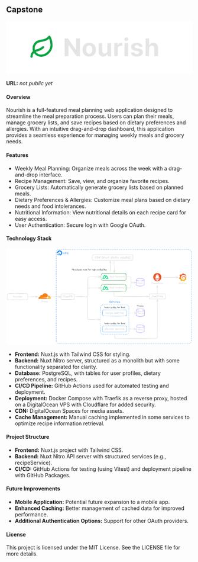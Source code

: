 ## Capstone

![Logo](public/logo.png)

**URL:** _not public yet_

#### Overview

Nourish is a full-featured meal planning web application designed to streamline the meal preparation process. Users can plan their meals, manage grocery lists, and save recipes based on dietary preferences and allergies. With an intuitive drag-and-drop dashboard, this application provides a seamless experience for managing weekly meals and grocery needs.

#### Features

- Weekly Meal Planning: Organize meals across the week with a drag-and-drop interface.
- Recipe Management: Save, view, and organize favorite recipes.
- Grocery Lists: Automatically generate grocery lists based on planned meals.
- Dietary Preferences & Allergies: Customize meal plans based on dietary needs and food intolerances.
- Nutritional Information: View nutritional details on each recipe card for easy access.
- User Authentication: Secure login with Google OAuth.

#### Technology Stack

![Architecture Diagram](public/architecture.png)

- **Frontend:** Nuxt.js with Tailwind CSS for styling.
- **Backend:** Nuxt Nitro server, structured as a monolith but with some functionality separated for clarity.
- **Database:** PostgreSQL, with tables for user profiles, dietary preferences, and recipes.
- **CI/CD Pipeline:** GitHub Actions used for automated testing and deployment.
- **Deployment:** Docker Compose with Traefik as a reverse proxy, hosted on a DigitalOcean VPS with Cloudflare for added security.
- **CDN:** DigitalOcean Spaces for media assets.
- **Cache Management:** Manual caching implemented in some services to optimize recipe information retrieval.

#### Project Structure

- **Frontend:** Nuxt.js project with Tailwind CSS.
- **Backend:** Nuxt Nitro API server with structured services (e.g., recipeService).
- **CI/CD:** GitHub Actions for testing (using Vitest) and deployment pipeline with GitHub Packages.

#### Future Improvements

- **Mobile Application:** Potential future expansion to a mobile app.
- **Enhanced Caching:** Better management of cached data for improved performance.
- **Additional Authentication Options:** Support for other OAuth providers.

#### License

This project is licensed under the MIT License. See the LICENSE file for more details.
